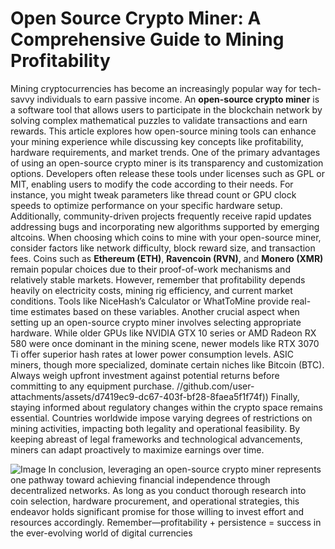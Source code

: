 # Open Source Crypto Miner: A Comprehensive Guide to Mining Profitability
Mining cryptocurrencies has become an increasingly popular way for tech-savvy individuals to earn passive income. An **open-source crypto miner** is a software tool that allows users to participate in the blockchain network by solving complex mathematical puzzles to validate transactions and earn rewards. This article explores how open-source mining tools can enhance your mining experience while discussing key concepts like profitability, hardware requirements, and market trends.
One of the primary advantages of using an open-source crypto miner is its transparency and customization options. Developers often release these tools under licenses such as GPL or MIT, enabling users to modify the code according to their needs. For instance, you might tweak parameters like thread count or GPU clock speeds to optimize performance on your specific hardware setup. Additionally, community-driven projects frequently receive rapid updates addressing bugs and incorporating new algorithms supported by emerging altcoins.
When choosing which coins to mine with your open-source miner, consider factors like network difficulty, block reward size, and transaction fees. Coins such as **Ethereum (ETH)**, **Ravencoin (RVN)**, and **Monero (XMR)** remain popular choices due to their proof-of-work mechanisms and relatively stable markets. However, remember that profitability depends heavily on electricity costs, mining rig efficiency, and current market conditions. Tools like NiceHash’s Calculator or WhatToMine provide real-time estimates based on these variables.
Another crucial aspect when setting up an open-source crypto miner involves selecting appropriate hardware. While older GPUs like NVIDIA GTX 10 series or AMD Radeon RX 580 were once dominant in the mining scene, newer models like RTX 3070 Ti offer superior hash rates at lower power consumption levels. ASIC miners, though more specialized, dominate certain niches like Bitcoin (BTC). Always weigh upfront investment against potential returns before committing to any equipment purchase.
 //github.com/user-attachments/assets/d7419ec9-dc67-403f-bf28-8faea5f1f74f))
Finally, staying informed about regulatory changes within the crypto space remains essential. Countries worldwide impose varying degrees of restrictions on mining activities, impacting both legality and operational feasibility. By keeping abreast of legal frameworks and technological advancements, miners can adapt proactively to maximize earnings over time.

![Image](https://github.com/user-attachments/assets/d7419ec9-dc67-403f-bf28-8faea5f1f74f)
In conclusion, leveraging an open-source crypto miner represents one pathway toward achieving financial independence through decentralized networks. As long as you conduct thorough research into coin selection, hardware procurement, and operational strategies, this endeavor holds significant promise for those willing to invest effort and resources accordingly. Remember—profitability + persistence = success in the ever-evolving world of digital currencies
